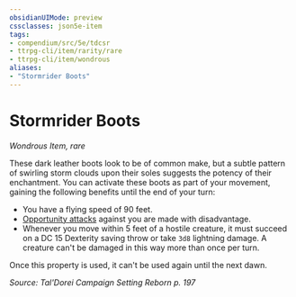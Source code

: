 ```yaml
---
obsidianUIMode: preview
cssclasses: json5e-item
tags:
- compendium/src/5e/tdcsr
- ttrpg-cli/item/rarity/rare
- ttrpg-cli/item/wondrous
aliases: 
- "Stormrider Boots"
---
```

# Stormrider Boots
*Wondrous Item, rare*  


These dark leather boots look to be of common make, but a subtle pattern of swirling storm clouds upon their soles suggests the potency of their enchantment. You can activate these boots as part of your movement, gaining the following benefits until the end of your turn:

- You have a flying speed of 90 feet.  
- [Opportunity attacks](/3-Mechanics/CLI/rules/actions.md#Opportunity%20attack) against you are made with disadvantage.  
- Whenever you move within 5 feet of a hostile creature, it must succeed on a DC 15 Dexterity saving throw or take `3d8` lightning damage. A creature can't be damaged in this way more than once per turn.  

Once this property is used, it can't be used again until the next dawn.

*Source: Tal'Dorei Campaign Setting Reborn p. 197*